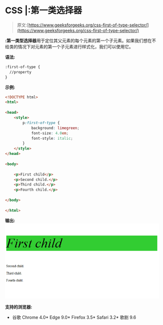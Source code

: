 # CSS |:第一类选择器

> 原文:[https://www.geeksforgeeks.org/css-first-of-type-selector/](https://www.geeksforgeeks.org/css-first-of-type-selector/)

**:第一类型选择器**用于定位其父元素的每个元素的第一个子元素。如果我们想在不给类的情况下对元素的第一个子元素进行样式化，我们可以使用它。

**语法:**

```html
:first-of-type {
  //property
}

```

**示例:**

```html
<!DOCTYPE html>
<html>

<head>
    <style>
        p:first-of-type {
            background: limegreen;
            font-size: 4.0em;
            font-style: italic;
        }
    </style>
</head>

<body>

    <p>First child</p>
    <p>Second child.</p>
    <p>Third child.</p>
    <p>Fourth child.</p>

</body>

</html>
```

**输出:**
![](img/e78633360caf42e998a5b72745cbaaf0.png)

**支持的浏览器:**

*   谷歌 Chrome 4.0*   Edge 9.0*   Firefox 3.5*   Safari 3.2*   歌剧 9.6